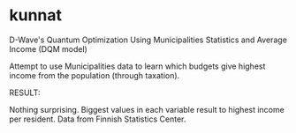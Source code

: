 # kunnat
D-Wave's Quantum Optimization Using Municipalities Statistics and Average Income (DQM model)

Attempt to use Municipalities data to learn which budgets give highest income from the population (through taxation).

RESULT:

Nothing surprising. Biggest values in each variable result to highest income per resident. Data from Finnish Statistics Center.

